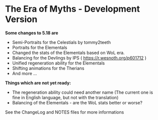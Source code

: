 # The Era of Myths - Development Version

**Some changes to 5.18 are**
- Semi-Portraits for the Celestials by tommy2teeth
- Portraits for the Elementals
- Changed the stats of the Elementals based on WoL era.
- Balancing for the Devlings by IPS ( https://r.wesnoth.org/p601712 )
- Unified regeneration ability for the Elementals
- Shifting animations for the Therians
- And more ...  

**Things which are not yet ready:**
- The regeneration ability could need another name (The current one is fine in English language, but not with the translation)
- Balancing of the Elementals - are the WoL stats better or worse?  
  
  
See the ChangeLog and NOTES files for more informations
